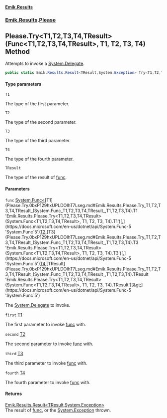 #### [Emik.Results](index.md 'index')
### [Emik.Results](Emik.Results.md 'Emik.Results').[Please](Please.md 'Emik.Results.Please')

## Please.Try<T1,T2,T3,T4,TResult>(Func<T1,T2,T3,T4,TResult>, T1, T2, T3, T4) Method

Attempts to invoke a [System.Delegate](https://docs.microsoft.com/en-us/dotnet/api/System.Delegate 'System.Delegate').

```csharp
public static Emik.Results.Result<TResult,System.Exception> Try<T1,T2,T3,T4,TResult>(System.Func<T1,T2,T3,T4,TResult> func, T1 first, T2 second, T3 third, T4 fourth);
```
#### Type parameters

<a name='Emik.Results.Please.Try_T1,T2,T3,T4,TResult_(System.Func_T1,T2,T3,T4,TResult_,T1,T2,T3,T4).T1'></a>

`T1`

The type of the first parameter.

<a name='Emik.Results.Please.Try_T1,T2,T3,T4,TResult_(System.Func_T1,T2,T3,T4,TResult_,T1,T2,T3,T4).T2'></a>

`T2`

The type of the second parameter.

<a name='Emik.Results.Please.Try_T1,T2,T3,T4,TResult_(System.Func_T1,T2,T3,T4,TResult_,T1,T2,T3,T4).T3'></a>

`T3`

The type of the third parameter.

<a name='Emik.Results.Please.Try_T1,T2,T3,T4,TResult_(System.Func_T1,T2,T3,T4,TResult_,T1,T2,T3,T4).T4'></a>

`T4`

The type of the fourth parameter.

<a name='Emik.Results.Please.Try_T1,T2,T3,T4,TResult_(System.Func_T1,T2,T3,T4,TResult_,T1,T2,T3,T4).TResult'></a>

`TResult`

The type of the result of [func](Please.Try.0bxP129hxUPLDOIhT7Lseg.md#Emik.Results.Please.Try_T1,T2,T3,T4,TResult_(System.Func_T1,T2,T3,T4,TResult_,T1,T2,T3,T4).func 'Emik.Results.Please.Try<T1,T2,T3,T4,TResult>(System.Func<T1,T2,T3,T4,TResult>, T1, T2, T3, T4).func').
#### Parameters

<a name='Emik.Results.Please.Try_T1,T2,T3,T4,TResult_(System.Func_T1,T2,T3,T4,TResult_,T1,T2,T3,T4).func'></a>

`func` [System.Func&lt;](https://docs.microsoft.com/en-us/dotnet/api/System.Func-5 'System.Func`5')[T1](Please.Try.0bxP129hxUPLDOIhT7Lseg.md#Emik.Results.Please.Try_T1,T2,T3,T4,TResult_(System.Func_T1,T2,T3,T4,TResult_,T1,T2,T3,T4).T1 'Emik.Results.Please.Try<T1,T2,T3,T4,TResult>(System.Func<T1,T2,T3,T4,TResult>, T1, T2, T3, T4).T1')[,](https://docs.microsoft.com/en-us/dotnet/api/System.Func-5 'System.Func`5')[T2](Please.Try.0bxP129hxUPLDOIhT7Lseg.md#Emik.Results.Please.Try_T1,T2,T3,T4,TResult_(System.Func_T1,T2,T3,T4,TResult_,T1,T2,T3,T4).T2 'Emik.Results.Please.Try<T1,T2,T3,T4,TResult>(System.Func<T1,T2,T3,T4,TResult>, T1, T2, T3, T4).T2')[,](https://docs.microsoft.com/en-us/dotnet/api/System.Func-5 'System.Func`5')[T3](Please.Try.0bxP129hxUPLDOIhT7Lseg.md#Emik.Results.Please.Try_T1,T2,T3,T4,TResult_(System.Func_T1,T2,T3,T4,TResult_,T1,T2,T3,T4).T3 'Emik.Results.Please.Try<T1,T2,T3,T4,TResult>(System.Func<T1,T2,T3,T4,TResult>, T1, T2, T3, T4).T3')[,](https://docs.microsoft.com/en-us/dotnet/api/System.Func-5 'System.Func`5')[T4](Please.Try.0bxP129hxUPLDOIhT7Lseg.md#Emik.Results.Please.Try_T1,T2,T3,T4,TResult_(System.Func_T1,T2,T3,T4,TResult_,T1,T2,T3,T4).T4 'Emik.Results.Please.Try<T1,T2,T3,T4,TResult>(System.Func<T1,T2,T3,T4,TResult>, T1, T2, T3, T4).T4')[,](https://docs.microsoft.com/en-us/dotnet/api/System.Func-5 'System.Func`5')[TResult](Please.Try.0bxP129hxUPLDOIhT7Lseg.md#Emik.Results.Please.Try_T1,T2,T3,T4,TResult_(System.Func_T1,T2,T3,T4,TResult_,T1,T2,T3,T4).TResult 'Emik.Results.Please.Try<T1,T2,T3,T4,TResult>(System.Func<T1,T2,T3,T4,TResult>, T1, T2, T3, T4).TResult')[&gt;](https://docs.microsoft.com/en-us/dotnet/api/System.Func-5 'System.Func`5')

The [System.Delegate](https://docs.microsoft.com/en-us/dotnet/api/System.Delegate 'System.Delegate') to invoke.

<a name='Emik.Results.Please.Try_T1,T2,T3,T4,TResult_(System.Func_T1,T2,T3,T4,TResult_,T1,T2,T3,T4).first'></a>

`first` [T1](Please.Try.0bxP129hxUPLDOIhT7Lseg.md#Emik.Results.Please.Try_T1,T2,T3,T4,TResult_(System.Func_T1,T2,T3,T4,TResult_,T1,T2,T3,T4).T1 'Emik.Results.Please.Try<T1,T2,T3,T4,TResult>(System.Func<T1,T2,T3,T4,TResult>, T1, T2, T3, T4).T1')

The first parameter to invoke [func](Please.Try.0bxP129hxUPLDOIhT7Lseg.md#Emik.Results.Please.Try_T1,T2,T3,T4,TResult_(System.Func_T1,T2,T3,T4,TResult_,T1,T2,T3,T4).func 'Emik.Results.Please.Try<T1,T2,T3,T4,TResult>(System.Func<T1,T2,T3,T4,TResult>, T1, T2, T3, T4).func') with.

<a name='Emik.Results.Please.Try_T1,T2,T3,T4,TResult_(System.Func_T1,T2,T3,T4,TResult_,T1,T2,T3,T4).second'></a>

`second` [T2](Please.Try.0bxP129hxUPLDOIhT7Lseg.md#Emik.Results.Please.Try_T1,T2,T3,T4,TResult_(System.Func_T1,T2,T3,T4,TResult_,T1,T2,T3,T4).T2 'Emik.Results.Please.Try<T1,T2,T3,T4,TResult>(System.Func<T1,T2,T3,T4,TResult>, T1, T2, T3, T4).T2')

The second parameter to invoke [func](Please.Try.0bxP129hxUPLDOIhT7Lseg.md#Emik.Results.Please.Try_T1,T2,T3,T4,TResult_(System.Func_T1,T2,T3,T4,TResult_,T1,T2,T3,T4).func 'Emik.Results.Please.Try<T1,T2,T3,T4,TResult>(System.Func<T1,T2,T3,T4,TResult>, T1, T2, T3, T4).func') with.

<a name='Emik.Results.Please.Try_T1,T2,T3,T4,TResult_(System.Func_T1,T2,T3,T4,TResult_,T1,T2,T3,T4).third'></a>

`third` [T3](Please.Try.0bxP129hxUPLDOIhT7Lseg.md#Emik.Results.Please.Try_T1,T2,T3,T4,TResult_(System.Func_T1,T2,T3,T4,TResult_,T1,T2,T3,T4).T3 'Emik.Results.Please.Try<T1,T2,T3,T4,TResult>(System.Func<T1,T2,T3,T4,TResult>, T1, T2, T3, T4).T3')

The third parameter to invoke [func](Please.Try.0bxP129hxUPLDOIhT7Lseg.md#Emik.Results.Please.Try_T1,T2,T3,T4,TResult_(System.Func_T1,T2,T3,T4,TResult_,T1,T2,T3,T4).func 'Emik.Results.Please.Try<T1,T2,T3,T4,TResult>(System.Func<T1,T2,T3,T4,TResult>, T1, T2, T3, T4).func') with.

<a name='Emik.Results.Please.Try_T1,T2,T3,T4,TResult_(System.Func_T1,T2,T3,T4,TResult_,T1,T2,T3,T4).fourth'></a>

`fourth` [T4](Please.Try.0bxP129hxUPLDOIhT7Lseg.md#Emik.Results.Please.Try_T1,T2,T3,T4,TResult_(System.Func_T1,T2,T3,T4,TResult_,T1,T2,T3,T4).T4 'Emik.Results.Please.Try<T1,T2,T3,T4,TResult>(System.Func<T1,T2,T3,T4,TResult>, T1, T2, T3, T4).T4')

The fourth parameter to invoke [func](Please.Try.0bxP129hxUPLDOIhT7Lseg.md#Emik.Results.Please.Try_T1,T2,T3,T4,TResult_(System.Func_T1,T2,T3,T4,TResult_,T1,T2,T3,T4).func 'Emik.Results.Please.Try<T1,T2,T3,T4,TResult>(System.Func<T1,T2,T3,T4,TResult>, T1, T2, T3, T4).func') with.

#### Returns
[Emik.Results.Result&lt;](Result_TOk,TErr_.md 'Emik.Results.Result<TOk,TErr>')[TResult](Please.Try.0bxP129hxUPLDOIhT7Lseg.md#Emik.Results.Please.Try_T1,T2,T3,T4,TResult_(System.Func_T1,T2,T3,T4,TResult_,T1,T2,T3,T4).TResult 'Emik.Results.Please.Try<T1,T2,T3,T4,TResult>(System.Func<T1,T2,T3,T4,TResult>, T1, T2, T3, T4).TResult')[,](Result_TOk,TErr_.md 'Emik.Results.Result<TOk,TErr>')[System.Exception](https://docs.microsoft.com/en-us/dotnet/api/System.Exception 'System.Exception')[&gt;](Result_TOk,TErr_.md 'Emik.Results.Result<TOk,TErr>')  
The result of [func](Please.Try.0bxP129hxUPLDOIhT7Lseg.md#Emik.Results.Please.Try_T1,T2,T3,T4,TResult_(System.Func_T1,T2,T3,T4,TResult_,T1,T2,T3,T4).func 'Emik.Results.Please.Try<T1,T2,T3,T4,TResult>(System.Func<T1,T2,T3,T4,TResult>, T1, T2, T3, T4).func'), or the [System.Exception](https://docs.microsoft.com/en-us/dotnet/api/System.Exception 'System.Exception') thrown.